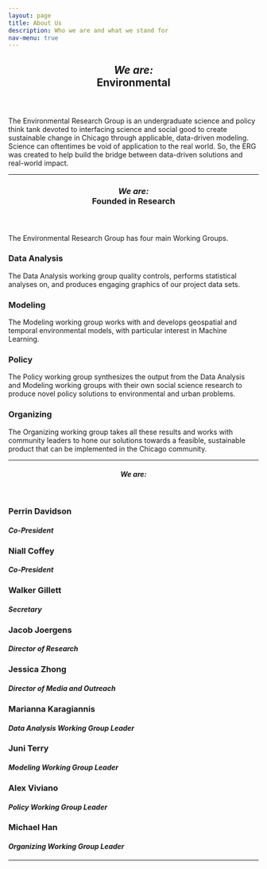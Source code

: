 ```yaml
---
layout: page
title: About Us
description: Who we are and what we stand for
nav-menu: true
---
```


<!-- Main -->
<div id="main" class="alt">

<!-- One -->
<section id="one">
	<div class="inner">
		<header class="major">
			<h1><i>We are:</i><br>Environmental</h1>
		</header>

<!-- Content One -->
<p>The Environmental Research Group is an undergraduate science and policy think tank devoted to interfacing science and social good to create sustainable change in Chicago through applicable, data-driven modeling. Science can oftentimes be void of application to the real world. So, the ERG was created to help build the bridge between data-driven solutions and real-world impact.</p>

<hr class="major" />

<!-- Two -->
<section id="one">
	<div class="inner">
		<header class="major">
			<h1><i>We are:</i><br>Founded in Research</h1>
		</header>

<!-- Content Two-->
<p>The Environmental Research Group has four main Working Groups. </p>
<div class="row">
	<div class="6u 12u$(small)">
		<h3>Data Analysis</h3>
		<p>The Data Analysis working group quality controls, performs statistical analyses on, and produces engaging graphics of our project data sets.</p>
	</div>
	<div class="6u$ 12u$(small)">
		<h3>Modeling</h3>
		<p>The Modeling working group works with and develops geospatial and temporal environmental models, with particular interest in Machine Learning.</p>
	</div>
	<div class="6u 12u$(small)">
		<h3>Policy</h3>
		<p>The Policy working group synthesizes the output from the Data Analysis and Modeling working groups with their own social science research to produce novel policy solutions to environmental and urban problems.</p>
	</div>
	<div class="6u$ 12u$(small)">
		<h3>Organizing</h3>
		<p>The Organizing working group takes all these results and works with community leaders to hone our solutions towards a feasible, sustainable product that can be implemented in the Chicago community.</p>
	</div>
</div>

<hr class="major" />

<!-- Three -->
<section id="one">
	<div class="inner">
		<header class="major">
			<h1><i>We are:</i></h1>
		</header>

<!-- Content Three-->
<div class="row">
	<div class="row">
		<div class="4u 12u$(medium)">
			<h3>Perrin Davidson</h3>
			<h4><i>Co-President</i></h4>
		</div>
		<div class="4u 12u$(medium)">
			<h3>Niall Coffey</h3>
			<h4><i>Co-President</i></h4>
		</div>
		<div class="4u$ 12u$(medium)">
			<h3>Walker Gillett</h3>
			<h4><i>Secretary</i></h4>
		</div>
    		<div class="4u 12u$(medium)">
			<h3>Jacob Joergens</h3>
			<h4><i>Director of Research</i></h4>
		</div>
		<div class="4u 12u$(medium)">
			<h3>Jessica Zhong</h3>
			<h4><i>Director of Media and Outreach</i></h4>
		</div>
		<div class="4u$ 12u$(medium)">
			<h3>Marianna Karagiannis</h3>
			<h4><i>Data Analysis Working Group Leader</i></h4>
		</div>
		<div class="4u 12u$(medium)">
			<h3>Juni Terry</h3>
			<h4><i>Modeling Working Group Leader</i></h4>
		</div>
		<div class="4u 12u$(medium)">
			<h3>Alex Viviano</h3>
			<h4><i>Policy Working Group Leader</i></h4>
		</div>
		<div class="4u$ 12u$(medium)">
			<h3>Michael Han</h3>
			<h4><i>Organizing Working Group Leader</i></h4>
		</div>
	</div>
</div>

<hr class="major" />

<!-- End -->
</div>
